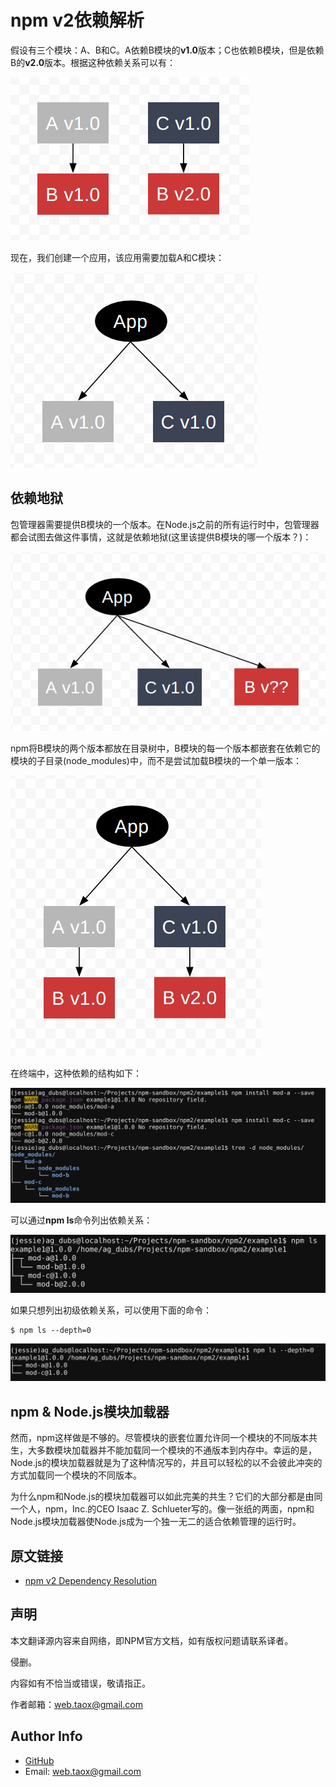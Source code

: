 # npm v2依赖解析

假设有三个模块：A、B和C。A依赖B模块的**v1.0**版本；C也依赖B模块，但是依赖B的**v2.0**版本。根据这种依赖关系可以有：

![deps1](../../../images/npm/how-npm-works/deps1.png)

现在，我们创建一个应用，该应用需要加载A和C模块：

![deps2](../../../images/npm/how-npm-works/deps2.png)

## 依赖地狱

包管理器需要提供B模块的一个版本。在Node.js之前的所有运行时中，包管理器都会试图去做这件事情，这就是依赖地狱(这里该提供B模块的哪一个版本？)：

![deps3](../../../images/npm/how-npm-works/deps3.png)

npm将B模块的两个版本都放在目录树中，B模块的每一个版本都嵌套在依赖它的模块的子目录(node_modules)中，而不是尝试加载B模块的一个单一版本：

![deps4](../../../images/npm/how-npm-works/deps4.png)

在终端中，这种依赖的结构如下：

![tree](../../../images/npm/how-npm-works/tree.png)

可以通过**npm ls**命令列出依赖关系：

![npmls](../../../images/npm/how-npm-works/npmls.png)

如果只想列出初级依赖关系，可以使用下面的命令：

```shell
$ npm ls --depth=0
```
![npmlsdepth0](../../../images/npm/how-npm-works/npmlsdepth0.png)

## npm & Node.js模块加载器

然而，npm这样做是不够的。尽管模块的嵌套位置允许同一个模块的不同版本共生，大多数模块加载器并不能加载同一个模块的不通版本到内存中。幸运的是，Node.js的模块加载器就是为了这种情况写的，并且可以轻松的以不会彼此冲突的方式加载同一个模块的不同版本。

为什么npm和Node.js的模块加载器可以如此完美的共生？它们的大部分都是由同一个人，npm，Inc.的CEO Isaac Z. Schlueter写的。像一张纸的两面，npm和Node.js模块加载器使Node.js成为一个独一无二的适合依赖管理的运行时。

## 原文链接

* [npm v2 Dependency Resolution](https://docs.npmjs.com/how-npm-works/npm2)

## 声明

本文翻译源内容来自网络，即NPM官方文档，如有版权问题请联系译者。

侵删。

内容如有不恰当或错误，敬请指正。

作者邮箱：<web.taox@gmail.com>

## Author Info

* [GitHub](https://github.com/Tao-Quixote)
* Email: <web.taox@gmail.com>